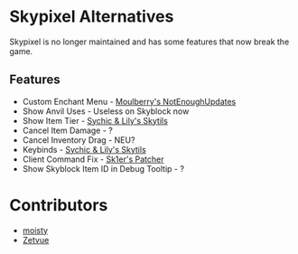 # Skypixel Alternatives

Skypixel is no longer maintained
and has some features that now break
the game.

## Features

* Custom Enchant Menu - [Moulberry's NotEnoughUpdates](https://github.com/Moulberry/NotEnoughUpdates/releases/latest)
* Show Anvil Uses - Useless on Skyblock now
* Show Item Tier - [Sychic & Lily's Skytils](https://github.com/Skytils/SkytilsMod/releases/latest)
* Cancel Item Damage - ?
* Cancel Inventory Drag - NEU?
* Keybinds - [Sychic & Lily's Skytils](https://github.com/Skytils/SkytilsMod/releases/latest)
* Client Command Fix - [Sk1er's Patcher](https://sk1er.club/mods/patcher)
* Show Skyblock Item ID in Debug Tooltip - ?

# Contributors

* [moisty](https://github.com/Mqisty)
* [Zetvue](https://zetvue.github.io/)
